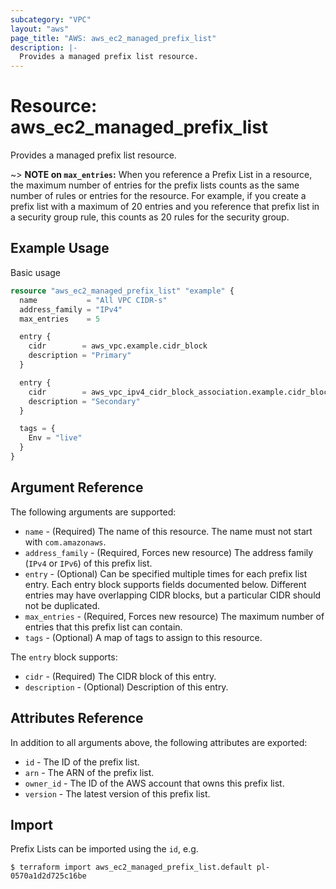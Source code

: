 ```yaml
---
subcategory: "VPC"
layout: "aws"
page_title: "AWS: aws_ec2_managed_prefix_list"
description: |-
  Provides a managed prefix list resource.
---
```


# Resource: aws_ec2_managed_prefix_list

Provides a managed prefix list resource.

~> **NOTE on `max_entries`:** When you reference a Prefix List in a resource,
the maximum number of entries for the prefix lists counts as the same number of rules
or entries for the resource. For example, if you create a prefix list with a maximum
of 20 entries and you reference that prefix list in a security group rule, this counts
as 20 rules for the security group.

## Example Usage

Basic usage

```terraform
resource "aws_ec2_managed_prefix_list" "example" {
  name           = "All VPC CIDR-s"
  address_family = "IPv4"
  max_entries    = 5

  entry {
    cidr        = aws_vpc.example.cidr_block
    description = "Primary"
  }

  entry {
    cidr        = aws_vpc_ipv4_cidr_block_association.example.cidr_block
    description = "Secondary"
  }

  tags = {
    Env = "live"
  }
}
```

## Argument Reference

The following arguments are supported:

* `name` - (Required) The name of this resource. The name must not start with `com.amazonaws`.
* `address_family` - (Required, Forces new resource) The address family (`IPv4` or `IPv6`) of
    this prefix list.
* `entry` - (Optional) Can be specified multiple times for each prefix list entry.
    Each entry block supports fields documented below. Different entries may have
    overlapping CIDR blocks, but a particular CIDR should not be duplicated.
* `max_entries` - (Required, Forces new resource) The maximum number of entries that
    this prefix list can contain.
* `tags` - (Optional) A map of tags to assign to this resource.

The `entry` block supports:

* `cidr` - (Required) The CIDR block of this entry.
* `description` - (Optional) Description of this entry.

## Attributes Reference

In addition to all arguments above, the following attributes are exported:

* `id` - The ID of the prefix list.
* `arn` - The ARN of the prefix list.
* `owner_id` - The ID of the AWS account that owns this prefix list.
* `version` - The latest version of this prefix list.

## Import

Prefix Lists can be imported using the `id`, e.g.

```
$ terraform import aws_ec2_managed_prefix_list.default pl-0570a1d2d725c16be
```
